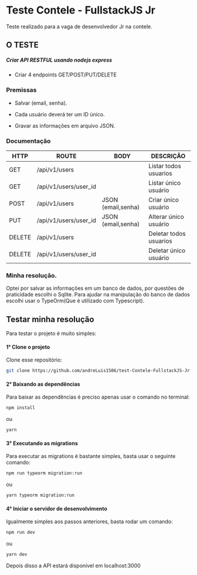 # Teste Contele - FullstackJS Jr
Teste realizado para a vaga de desenvolvedor Jr na contele.

## O TESTE

##### Criar API RESTFUL usando nodejs express
- Criar 4 endpoints GET/POST/PUT/DELETE

### Premissas

- Salvar (email, senha).

- Cada usuário deverá ter um ID único.

- Gravar as informações em arquivo JSON.

### Documentação
HTTP | ROUTE | BODY | DESCRIÇÃO |
| --- | ------ | ------ |  ------ |
| GET | /api/v1/users |  | Listar todos usuarios
| GET | /api/v1/users/user_id | | Listar único usuário
| POST | /api/v1/users | JSON (email,senha) | Criar único usuário
| PUT | /api/v1/users/user_id | JSON (email,senha) | Alterar único usuário
| DELETE | /api/v1/users | | Deletar todos usuarios
| DELETE | /api/v1/users/user_id | | Deletar único usuário
  

### Minha resolução.
Optei por salvar as informações em um banco de dados, por questões de praticidade escolhi o Sqlite.
Para ajudar na manipulação do banco de dados escolhi usar o TypeOrm(Que é utilizado com Typescript).

## Testar minha resolução
Para testar o projeto é muito simples:

#### 1° Clone o projeto
Clone esse repositório:
```bash
git clone https://github.com/andreLuis1506/test-Contele-FullstackJS-Jr.git
```

#### 2° Baixando as dependências
Para baixar as dependências é preciso apenas usar o comando no terminal:
```bash
npm install
```

ou

```bash
yarn
```

#### 3° Executando as migrations
Para executar as migrations é bastante simples, basta usar o seguinte comando:
```bash
npm run typeorm migration:run
```
ou
```bash
yarn typeorm migration:run
```

#### 4° Iniciar o servidor de desenvolvimento
Igualmente simples aos passos anteriores, basta rodar um comando:
```bash
npm run dev
```
ou
```bash
yarn dev
```
Depois disso a API estará disponível em localhost:3000
